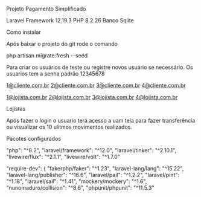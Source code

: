 Projeto Pagamento Simplificado

Laravel Framework 12.19.3
PHP 8.2.26
Banco Sqlite

Como instalar

Após baixar o projeto do git rode o comando

php artisan migrate:fresh --seed     

Para criar os usuários de teste ou registre novos usuário se necessário. Os usuarios tem a senha padrão 12345678

1@cliente.com.br
2@cliente.com.br
3@cliente.com.br
4@cliente.com.br

1@lojista.com.br
2@lojista.com.br
3@lojista.com.br
4@lojista.com.br

Lojistas

Após fazer o login o usuario terá acesso a uam tela para fazer transferência ou visualizar os 10 ulitmos movimentos realizados.

Pacotes  configurados

"php": "^8.2",
"laravel/framework": "^12.0",
"laravel/tinker": "^2.10.1",
"livewire/flux": "^2.1.1",
"livewire/volt": "^1.7.0"

"require-dev": {
"fakerphp/faker": "^1.23",
"laravel-lang/lang": "^15.22",
"laravel-lang/publisher": "^16.6",
"laravel/pail": "^1.2.2",
"laravel/pint": "^1.18",
"laravel/sail": "^1.41",
"mockery/mockery": "^1.6",
"nunomaduro/collision": "^8.6",
"phpunit/phpunit": "^11.5.3"
